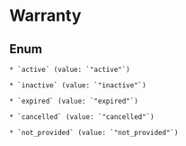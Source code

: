 
# Warranty

## Enum


    * `active` (value: `"active"`)

    * `inactive` (value: `"inactive"`)

    * `expired` (value: `"expired"`)

    * `cancelled` (value: `"cancelled"`)

    * `not_provided` (value: `"not_provided"`)



